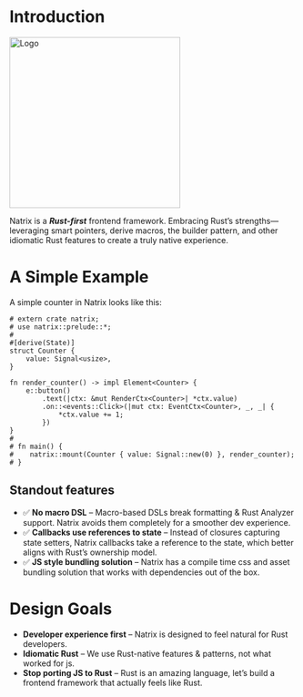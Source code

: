 # Introduction 

<img src="https://github.com/vivax3794/natrix/raw/master/assets/logo.png" alt="Logo" width="300" height="300">


Natrix is a ***Rust-first*** frontend framework. Embracing Rust’s strengths—leveraging smart pointers, derive macros, the builder pattern, and other idiomatic Rust features to create a truly native experience.

# A Simple Example

A simple counter in Natrix looks like this:

```rust,no_run
# extern crate natrix;
# use natrix::prelude::*;
#
#[derive(State)]
struct Counter {
    value: Signal<usize>,
}

fn render_counter() -> impl Element<Counter> {
    e::button()
        .text(|ctx: &mut RenderCtx<Counter>| *ctx.value)
        .on::<events::Click>(|mut ctx: EventCtx<Counter>, _, _| {
            *ctx.value += 1;
        })
}
#
# fn main() {
#    natrix::mount(Counter { value: Signal::new(0) }, render_counter);
# }
```

## Standout features
* ✅ **No macro DSL** – Macro-based DSLs break formatting & Rust Analyzer support. Natrix avoids them completely for a smoother dev experience.
* ✅ **Callbacks use references to state** – Instead of closures capturing state setters, Natrix callbacks take a reference to the state, which better aligns with Rust’s ownership model.
* ✅ **JS style bundling solution** – Natrix has a compile time css and asset bundling solution that works with dependencies out of the box.

# Design Goals
* **Developer experience first** – Natrix is designed to feel natural for Rust developers.
* **Idiomatic Rust** – We use Rust-native features & patterns, not what worked for js.
* **Stop porting JS to Rust** – Rust is an amazing language, let’s build a frontend framework that actually feels like Rust.

